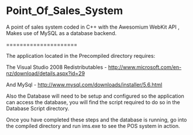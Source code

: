 Point_Of_Sales_System
=====================

A point of sales system coded in C++ with the Awesomium WebKit API , Makes use of MySQL as a database backend.

=====================

The application located in the Precompiled directory requires:

The Visual Studio 2008 Redistributables - http://www.microsoft.com/en-nz/download/details.aspx?id=29

And MySql - http://www.mysql.com/downloads/installer/5.6.html

Also the Database will need to be setup and configured so the application can access the database,
you will find the script required to do so in the Database Script directory.

Once you have completed these steps and the database is running, go into the compiled directory
and run ims.exe to see the POS system in action.
